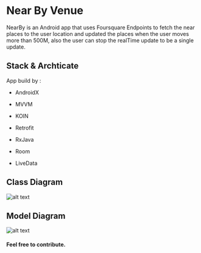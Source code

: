 # Near By Venue


NearBy is an Android app that uses Foursquare Endpoints to fetch the near places to the user location and updated the places when the user moves more than 500M, also the user can stop the realTime update to be a single update.

## Stack & Archticate 
App build by : 

 - AndroidX

 - MVVM
- KOIN
 - Retrofit
 - RxJava
 - Room
 - LiveData


## Class Diagram 

![alt text](https://i.imgur.com/iCVslsi.png)

## Model Diagram 

![alt text](https://i.imgur.com/WI2SEbW.png)

#### Feel free to contribute.

